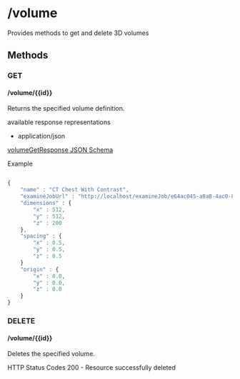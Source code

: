 # /volume

Provides methods to get and delete 3D volumes

## Methods

###

### GET
#### /volume/{{id}}

Returns the specified volume definition.

available response representations

* application/json

[volumeGetResponse JSON Schema](schemas/volumeGetResponse.md)

Example

```javascript

{
    "name" : "CT Chest With Contrast",
    "examineJobUrl" : "http://localhost/examineJob/e64ac045-a8a8-4ac0-8b2f-0c77e3a02627",
    "dimensions" : {
        "x" : 512,
        "y" : 512,
        "z" : 200
    },
    "spacing" : {
        "x" : 0.5,
        "y" : 0.5,
        "z" : 0.5
    }
    "origin" : {
        "x" : 0.0,
        "y" : 0.0,
        "z" : 0.0
    }
}

```


### DELETE
#### /volume/{{id}}

Deletes the specified volume.

HTTP Status Codes
200 - Resource successfully deleted
